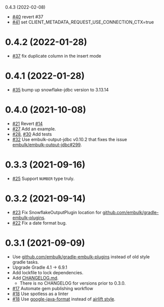 0.4.3 (2022-02-08)
* [#40](https://github.com/trocco-io/embulk-output-snowflake/pull/40) revert #37
* [#41](https://github.com/trocco-io/embulk-output-snowflake/pull/41) set CLIENT_METADATA_REQUEST_USE_CONNECTION_CTX=true

0.4.2 (2022-01-28)
==================
* [#37](https://github.com/trocco-io/embulk-output-snowflake/pull/37) fix duplicate column in the insert mode

0.4.1 (2022-01-28)
==================
* [#35](https://github.com/trocco-io/embulk-output-snowflake/pull/35) bump up snowflake-jdbc version to 3.13.14

0.4.0 (2021-10-08)
======================
* [#21](https://github.com/trocco-io/embulk-output-snowflake/pull/21) Revert [#14](https://github.com/trocco-io/embulk-output-snowflake/pull/14)
* [#27](https://github.com/trocco-io/embulk-output-snowflake/pull/27) Add an example.
* [#28](https://github.com/trocco-io/embulk-output-snowflake/pull/28), [#30](https://github.com/trocco-io/embulk-output-snowflake/pull/30) Add tests
* [#32](https://github.com/trocco-io/embulk-output-snowflake/pull/32) Use embulk-output-jdbc v0.10.2 that fixes the issue [embulk/embulk-output-jdbc#299](https://github.com/embulk/embulk-output-jdbc/issues/299).


0.3.3 (2021-09-16)
==================

* [#25](https://github.com/trocco-io/embulk-output-snowflake/pull/25) Support `NUMBER` type truly.

0.3.2 (2021-09-14)
==================

* [#23](https://github.com/trocco-io/embulk-output-snowflake/pull/23) Fix SnowflakeOutputPlugin location for [github.com/embulk/gradle-embulk-plugins](https://github.com/embulk/gradle-embulk-plugins).
* [#22](https://github.com/trocco-io/embulk-output-snowflake/pull/22) Fix a date format bug.

0.3.1 (2021-09-09)
==================

* Use [github.com/embulk/gradle-embulk-plugins](https://github.com/embulk/gradle-embulk-plugins) instead of old style gradle tasks.
* Upgrade Gradle 4.1 -> 6.9.1
* Add lockfile to lock dependencies.
* Add [CHANGELOG.md](./CHANGELOG.md).
    * There is no CHANGELOG for versions prior to 0.3.0.
* [#17](https://github.com/trocco-io/embulk-output-snowflake/pull/17) Automate gem publishing workflow
* [#18](https://github.com/trocco-io/embulk-output-snowflake/pull/18) Use spotless as a linter
* [#18](https://github.com/trocco-io/embulk-output-snowflake/pull/18) Use [google-java-format](https://github.com/google/google-java-format) instead of [airlift style](https://github.com/airlift/codestyle).
